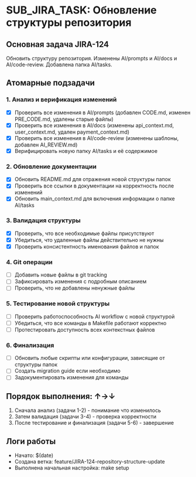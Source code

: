 # SUB_JIRA_TASK: Обновление структуры репозитория

## Основная задача JIRA-124

Обновить структуру репозитория. Изменены AI/prompts и AI/docs и AI/code-review. Добавлена папка AI/tasks.

## Атомарные подзадачи

### 1. Анализ и верификация изменений

- [x] Проверить все изменения в AI/prompts (добавлен CODE.md, изменен PRE_CODE.md, удалены старые файлы)
- [x] Проверить все изменения в AI/docs (изменены api_context.md, user_context.md, удален payment_context.md)
- [x] Проверить все изменения в AI/code-review (изменены шаблоны, добавлен AI_REVIEW.md)
- [x] Верифицировать новую папку AI/tasks и её содержимое

### 2. Обновление документации

- [x] Обновить README.md для отражения новой структуры папок
- [x] Проверить все ссылки в документации на корректность после изменений
- [x] Обновить main_context.md для включения информации о папке AI/tasks

### 3. Валидация структуры

- [x] Проверить, что все необходимые файлы присутствуют
- [x] Убедиться, что удаленные файлы действительно не нужны
- [x] Проверить консистентность именования файлов и папок

### 4. Git операции

- [ ] Добавить новые файлы в git tracking
- [ ] Зафиксировать изменения с подробным описанием
- [ ] Проверить, что не добавлены ненужные файлы

### 5. Тестирование новой структуры

- [ ] Проверить работоспособность AI workflow с новой структурой
- [ ] Убедиться, что все команды в Makefile работают корректно
- [ ] Протестировать доступность всех контекстных файлов

### 6. Финализация

- [ ] Обновить любые скрипты или конфигурации, зависящие от структуры папок
- [ ] Создать migration guide если необходимо
- [ ] Задокументировать изменения для команды

## Порядок выполнения: ↑→↓

1. Сначала анализ (задачи 1-2) - понимание что изменилось
2. Затем валидация (задачи 3-4) - проверка корректности
3. После тестирование и финализация (задачи 5-6) - завершение

## Логи работы

- Начато: $(date)
- Создана ветка: feature/JIRA-124-repository-structure-update
- Выполнена начальная настройка: make setup
